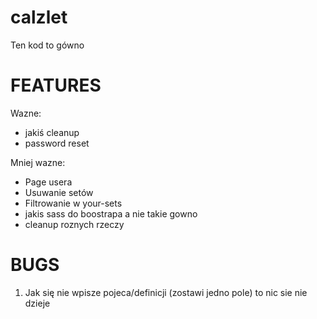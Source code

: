 # calzlet
Ten kod to gówno

# FEATURES
Wazne:
- jakiś cleanup
- password reset 

Mniej wazne:
- Page usera 
- Usuwanie setów
- Filtrowanie w your-sets
- jakis sass do boostrapa a nie takie gowno
- cleanup roznych rzeczy

# BUGS
1. Jak się nie wpisze pojeca/definicji (zostawi jedno pole) to nic sie nie dzieje





